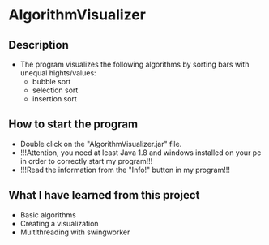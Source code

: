 # AlgorithmVisualizer

## Description

- The program visualizes the following algorithms by sorting bars with unequal hights/values:
  - bubble sort
  - selection sort
  - insertion sort

## How to start the program

- Double click on the "AlgorithmVisualizer.jar" file.
- !!!Attention, you need at least Java 1.8 and windows installed on your pc in order to correctly start my program!!!
- !!!Read the information from the "Info!" button in my program!!!

## What I have learned from this project

- Basic algorithms
- Creating a visualization
- Multithreading with swingworker
